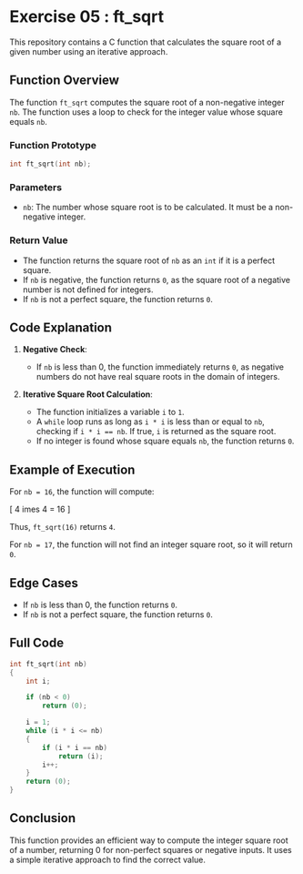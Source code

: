 
# Exercise 05 : ft_sqrt

This repository contains a C function that calculates the square root of a given number using an iterative approach.

## Function Overview

The function `ft_sqrt` computes the square root of a non-negative integer `nb`. The function uses a loop to check for the integer value whose square equals `nb`.

### Function Prototype

```c
int ft_sqrt(int nb);
```

### Parameters

- `nb`: The number whose square root is to be calculated. It must be a non-negative integer.

### Return Value

- The function returns the square root of `nb` as an `int` if it is a perfect square.
- If `nb` is negative, the function returns `0`, as the square root of a negative number is not defined for integers.
- If `nb` is not a perfect square, the function returns `0`.

## Code Explanation

1. **Negative Check**:
   - If `nb` is less than 0, the function immediately returns `0`, as negative numbers do not have real square roots in the domain of integers.

2. **Iterative Square Root Calculation**:
   - The function initializes a variable `i` to `1`.
   - A `while` loop runs as long as `i * i` is less than or equal to `nb`, checking if `i * i == nb`. If true, `i` is returned as the square root.
   - If no integer is found whose square equals `nb`, the function returns `0`.

## Example of Execution

For `nb = 16`, the function will compute:

\[
4 	imes 4 = 16
\]

Thus, `ft_sqrt(16)` returns `4`.

For `nb = 17`, the function will not find an integer square root, so it will return `0`.

## Edge Cases

- If `nb` is less than 0, the function returns `0`.
- If `nb` is not a perfect square, the function returns `0`.

## Full Code

```c
int ft_sqrt(int nb)
{
    int i;

    if (nb < 0)
        return (0);

    i = 1;
    while (i * i <= nb)
    {
        if (i * i == nb)
            return (i);
        i++;
    }
    return (0);
}
```

## Conclusion

This function provides an efficient way to compute the integer square root of a number, returning 0 for non-perfect squares or negative inputs. It uses a simple iterative approach to find the correct value.
